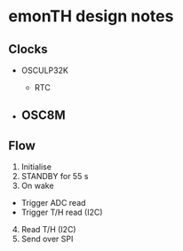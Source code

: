 # emonTH design notes

## Clocks

- OSCULP32K
  - RTC

- OSC8M
  -

## Flow

1. Initialise
2. STANDBY for 55 s
3. On wake

- Trigger ADC read
- Trigger T/H read (I2C)

4. Read T/H (I2C)
5. Send over SPI
